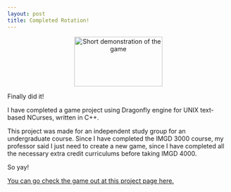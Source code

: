 ```yaml
---
layout: post
title: Completed Rotation!
---
```


<p style="text-align: center;"><img src="{{ site.baseurl }}/assets/proj_rotation.gif" alt="Short demonstration of the game" style="width: 200px; height: 113px;" /></p>

Finally did it!

I have completed a game project using Dragonfly engine for UNIX text-based NCurses, written in C++. 

This project was made for an independent study group for an undergraduate course. Since I have completed the IMGD 3000 course, my professor said I just need to create a new game, since I have completed all the necessary extra credit curriculums before taking IMGD 4000.

So yay! 

<a href="https://github.com/tommai78101/Rotation-Dragonfly">You can go check the game out at this project page here.</a>